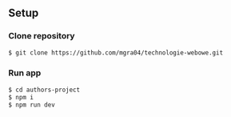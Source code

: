 ## Setup

### Clone repository

```sh
$ git clone https://github.com/mgra04/technologie-webowe.git
```

### Run app

```sh
$ cd authors-project
$ npm i
$ npm run dev
```
